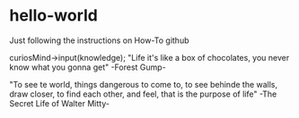 # hello-world
Just following the instructions on How-To github

curiosMind->input(knowledge);
"Life it's like a box of chocolates, you never know what you gonna get" -Forest Gump-

"To see te world, things dangerous to come to, to see behinde the walls, draw closer,
 to find each other, and feel, that is the purpose of life" -The Secret Life of Walter Mitty-
